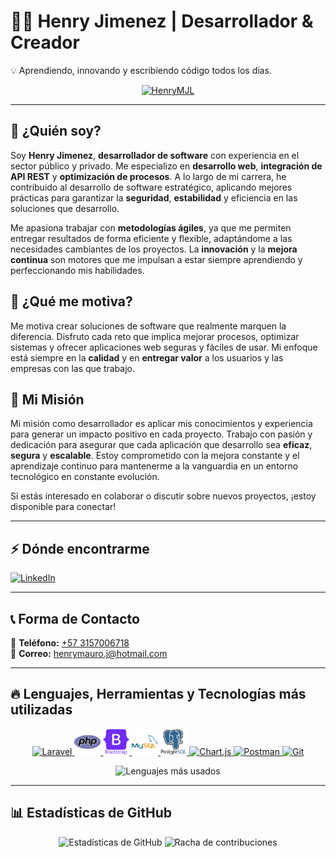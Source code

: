 # 👨‍💻 Henry Jimenez | Desarrollador & Creador  
💡 Aprendiendo, innovando y escribiendo código todos los días.  

<p align="center">
  <a href="https://github.com/ryo-ma/github-profile-trophy">
    <img src="https://github-profile-trophy.vercel.app/?username=HenryMJL" alt="HenryMJL" />
  </a>
</p>

---

## 🌱 ¿Quién soy?
Soy **Henry Jimenez**, **desarrollador de software** con experiencia en el sector público y privado. Me especializo en **desarrollo web**, **integración de API REST** y **optimización de procesos**. A lo largo de mi carrera, he contribuido al desarrollo de software estratégico, aplicando mejores prácticas para garantizar la **seguridad**, **estabilidad** y eficiencia en las soluciones que desarrollo.

Me apasiona trabajar con **metodologías ágiles**, ya que me permiten entregar resultados de forma eficiente y flexible, adaptándome a las necesidades cambiantes de los proyectos. La **innovación** y la **mejora continua** son motores que me impulsan a estar siempre aprendiendo y perfeccionando mis habilidades.

## 🔧 ¿Qué me motiva?
Me motiva crear soluciones de software que realmente marquen la diferencia. Disfruto cada reto que implica mejorar procesos, optimizar sistemas y ofrecer aplicaciones web seguras y fáciles de usar. Mi enfoque está siempre en la **calidad** y en **entregar valor** a los usuarios y las empresas con las que trabajo.

## 🚀 Mi Misión
Mi misión como desarrollador es aplicar mis conocimientos y experiencia para generar un impacto positivo en cada proyecto. Trabajo con pasión y dedicación para asegurar que cada aplicación que desarrollo sea **eficaz**, **segura** y **escalable**. Estoy comprometido con la mejora constante y el aprendizaje continuo para mantenerme a la vanguardia en un entorno tecnológico en constante evolución.

Si estás interesado en colaborar o discutir sobre nuevos proyectos, ¡estoy disponible para conectar!

---

## ⚡️ Dónde encontrarme  
<p>
  <a href="https://www.linkedin.com/in/henry-jimenez-5970bb295" target="_blank">
    <img src="https://img.shields.io/badge/LinkedIn-0a77b6?style=for-the-badge&logo=linkedin&logoColor=white" alt="LinkedIn">
  </a>
</p>

---

## 📞 Forma de Contacto  
📱 **Teléfono:** [+57 3157006718](https://wa.me/573157006718)  
📧 **Correo:** [henrymauro.j@hotmail.com](mailto:henrymauro.j@hotmail.com)  

---

## 🔥 Lenguajes, Herramientas y Tecnologías más utilizadas  
<p align="center">
  <a href="https://laravel.com" target="_blank">
    <img src="https://img.shields.io/badge/Laravel-%23FF2D20.svg?style=for-the-badge&logo=laravel&logoColor=white" alt="Laravel">
  </a>
  <a href="https://www.php.net" target="_blank">
    <img src="https://raw.githubusercontent.com/devicons/devicon/master/icons/php/php-original.svg" alt="PHP" width="42" height="42">
  </a>
  <a href="https://getbootstrap.com" target="_blank">
    <img src="https://raw.githubusercontent.com/devicons/devicon/master/icons/bootstrap/bootstrap-plain-wordmark.svg" alt="Bootstrap" width="42" height="42">
  </a>
  <a href="https://www.mysql.com" target="_blank">
    <img src="https://raw.githubusercontent.com/devicons/devicon/master/icons/mysql/mysql-original-wordmark.svg" alt="MySQL" width="42" height="42">
  </a>
  <a href="https://www.postgresql.org" target="_blank">
    <img src="https://raw.githubusercontent.com/devicons/devicon/master/icons/postgresql/postgresql-original-wordmark.svg" alt="PostgreSQL" width="42" height="42">
  </a>
  <a href="https://www.chartjs.org" target="_blank">
    <img src="https://www.chartjs.org/media/logo-title.svg" alt="Chart.js" width="42" height="42">
  </a>
  <a href="https://www.postman.com" target="_blank">
    <img src="https://www.vectorlogo.zone/logos/getpostman/getpostman-icon.svg" alt="Postman" width="42" height="42">
  </a>
  <a href="https://git-scm.com" target="_blank">
    <img src="https://www.vectorlogo.zone/logos/git-scm/git-scm-icon.svg" alt="Git" width="42" height="42">
  </a>
</p>

<p align="center">
  <img src="https://github-readme-stats.vercel.app/api/top-langs?username=HenryMJL&show_icons=true&locale=es&layout=compact" alt="Lenguajes más usados">
</p>

---

## 📊 Estadísticas de GitHub  
<p align="center">
  <img width="46%" src="https://github-readme-stats.vercel.app/api?username=HenryMJL&show_icons=true&locale=es" alt="Estadísticas de GitHub">
  <img width="49%" src="https://github-readme-streak-stats.herokuapp.com/?user=HenryMJL&locale=es" alt="Racha de contribuciones">
</p>
